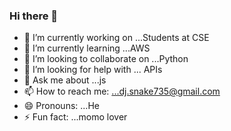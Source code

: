 ### Hi there 👋

- 🔭 I’m currently working on ...Students at CSE
- 🌱 I’m currently learning ...AWS
- 👯 I’m looking to collaborate on ...Python
- 🤔 I’m looking for help with ... APIs
- 💬 Ask me about ...js
- 📫 How to reach me: ...dj.snake735@gmail.com
- 😄 Pronouns: ...He
- ⚡ Fun fact: ...momo lover

